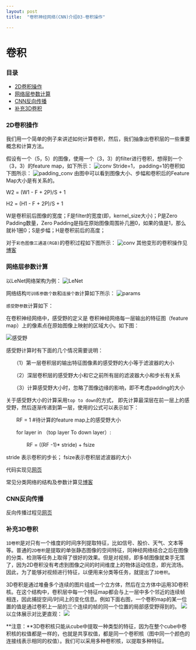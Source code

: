 ```yaml
---
layout: post
title:  "卷积神经网络(CNN)介绍03-卷积操作"

---
```


# 卷积

### 目录

* [2D卷积操作](#2D-CNN)
* [网络层参数计算](#parameters-compute)
* [CNN反向传播](#CNN-back-propagation)
* [补充3D卷积](#3D-CNN)


### <a name="2D-CNN"></a> 2D卷积操作

我们用一个简单的例子来讲述如何计算卷积，然后，我们抽象出卷积层的一些重要概念和计算方法。

假设有一个（5，5）的图像，使用一个（3，3）的filter进行卷积，想得到一个（3，3）的feature map，如下所示：
![conv]({{site.url}}/images/CNN/conv1.gif)
Stride=1， padding=1的卷积如下图所示：
![padding_conv]({{site.url}}/images/CNN/padding_conv.gif)
由图中可以看到图像大小、步幅和卷积后的Feature Map大小是有关系的。

W2 = (W1 - F + 2P)/S + 1

H2 = (H1 - F + 2P)/S + 1

W是卷积前后图像的宽度；F是filter的宽度(即，kernel_size大小)；P是Zero Padding数量，Zero Padding是指在原始图像周围补几圈0，如果的值是1，那么就补1圈0；S是步幅；H是卷积前后的高度；

对于`彩色图像三通道(RGB)`的卷积过程如下图所示：
![conv]({{site.url}}/images/CNN/conv2.gif)
其他变形的卷积操作见[博客](https://blog.csdn.net/lqfarmer/article/details/78221858)

### <a name="parameters-compute"></a> 网络层参数计算

以LeNet网络架构为例：
![LeNet]({{site.url}}/images/CNN/frame.jpg)

网络结构`可训练参数个数`和`连接个数`计算如下所示：
![params]({{site.url}}/images/CNN/params.png)

`感受野参数`计算如下：

在卷积神经网络中，感受野的定义是 卷积神经网络每一层输出的特征图（feature map）上的像素点在原始图像上映射的区域大小。如下图：

![感受野]({{site.url}}/images/CNN/ganshouye.png)

感受野计算时有下面的几个情况需要说明：

　　（1）第一层卷积层的输出特征图像素的感受野的大小等于滤波器的大小

　　（2）深层卷积层的感受野大小和它之前所有层的滤波器大小和步长有关系

　　（3）计算感受野大小时，忽略了图像边缘的影响，即不考虑padding的大小

关于感受野大小的计算采用`top to down`的方式， 即先计算最深层在前一层上的感受野，然后逐渐传递到第一层，使用的公式可以表示如下：　　　

　　RF = 1 #待计算的feature map上的感受野大小

　　for layer in （top layer To down layer）:

　　　　RF = ((RF -1)* stride) + fsize

stride 表示卷积的步长； fsize表示卷积层滤波器的大小　

代码实现见[网页](https://blog.csdn.net/baidu_32173921/article/details/70049186)

常见分类网络的结构及参数计算见[博客](https://blog.csdn.net/PeaceInMind/article/details/78079263)

### <a name="CNN-back-propagation"></a> CNN反向传播

反向传播过程见[网页](https://www.cnblogs.com/pinard/p/6494810.html)

### <a name="3D-CNN"></a> 补充3D卷积

`1D卷积`是对只有一个维度的时间序列提取特征，比如信号、股价、天气、文本等等。普通的`2D卷积`是提取的单张静态图像的空间特征，同神经网络结合之后在图像的分类、检测等任务上取得了很好的效果。但是对视频，即多帧图像就束手无策了，因为2D卷积没有考虑到图像之间的时间维度上的物体运动信息，即光流场。因此，为了能够对视频进行特征，以便用来分类等任务，就提出了`3D卷积`。

3D卷积是通过堆叠多个连续的图片组成一个立方体，然后在立方体中运用3D卷积核。在这个结构中，卷积层中每一个特征map都会与上一层中多个邻近的连续帧相连，因此捕捉空间/时间上的变化信息。例如下面右图，一个卷积map的某一位置的值是通过卷积上一层的三个连续的帧的同一个位置的局部感受野得到的。
![]({{site.url}}/images/CNN/2D-3D-1.png)
以立体展示对比更直观：
![]({{site.url}}/images/CNN/2D-3D-2.jpg)

**注意：**3D卷积核只能从cube中提取一种类型的特征，因为在整个cube中卷积核的权值都是一样的，也就是共享权值，都是同一个卷积核（图中同一个颜色的连接线表示相同的权值）。我们可以采用多种卷积核，以提取多种特征。
